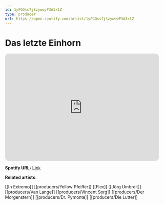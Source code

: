 ```yaml
---
id: 1yFGQss7jSzywwpP3A3x1Z
type: producer
url: https://open.spotify.com/artist/1yFGQss7jSzywwpP3A3x1Z
---
```

# Das letzte Einhorn

<iframe style="border-radius:12px" src="https://open.spotify.com/embed/artist/1yFGQss7jSzywwpP3A3x1Z" width="100%" height="352" frameBorder="0" allowfullscreen="" allow="autoplay; clipboard-write; encrypted-media; fullscreen; picture-in-picture" loading="lazy"></iframe>

**Spotify URL:** [Link](https://open.spotify.com/artist/1yFGQss7jSzywwpP3A3x1Z)

**Related artists:**

[[In Extremo]]
[[producers/Yellow Pfeiffer]]
[[Flex]]
[[Jörg Umbreit]]
[[producers/Van Lange]]
[[producers/Vincent Sorg]]
[[producers/Der Morgenstern]]
[[producers/Dr. Pymonte]]
[[producers/Die Lutter]]
